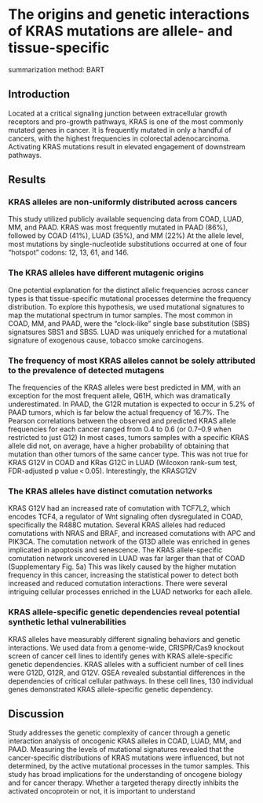 # The origins and genetic interactions of KRAS mutations are allele- and tissue-specific

summarization method: BART

## Introduction

Located at a critical signaling junction between extracellular growth receptors and pro-growth pathways, KRAS is one of the most commonly mutated genes in cancer. It is frequently mutated in only a handful of cancers, with the highest frequencies in colorectal adenocarcinoma. Activating KRAS mutations result in elevated engagement of downstream pathways.

## Results

### KRAS alleles are non-uniformly distributed across cancers

This study utilized publicly available sequencing data from COAD, LUAD, MM, and PAAD. KRAS was most frequently mutated in PAAD (86%), followed by COAD (41%), LUAD (35%), and MM (22%) At the allele level, most mutations by single-nucleotide substitutions occurred at one of four “hotspot” codons: 12, 13, 61, and 146.

### The KRAS alleles have different mutagenic origins

One potential explanation for the distinct allelic frequencies across cancer types is that tissue-specific mutational processes determine the frequency distribution. To explore this hypothesis, we used mutational signatures to map the mutational spectrum in tumor samples. The most common in COAD, MM, and PAAD, were the “clock-like” single base substitution (SBS) signatsures SBS1 and SBS5. LUAD was uniquely enriched for a mutational signature of exogenous cause, tobacco smoke carcinogens.

### The frequency of most KRAS alleles cannot be solely attributed to the prevalence of detected mutagens

The frequencies of the KRAS alleles were best predicted in MM, with an exception for the most frequent allele, Q61H, which was dramatically underestimated. In PAAD, the G12R mutation is expected to occur in 5.2% of PAAD tumors, which is far below the actual frequency of 16.7%. The Pearson correlations between the observed and predicted KRAS allele frequencies for each cancer ranged from 0.4 to 0.6 (or 0.7–0.9 when restricted to just G12) In most cases, tumors samples with a specific KRAS allele did not, on average, have a higher probability of obtaining that mutation than other tumors of the same cancer type. This was not true for KRAS G12V in COAD and KRas G12C in LUAD (Wilcoxon rank-sum test, FDR-adjusted p value < 0.05). Interestingly, the KRASG12V

### The KRAS alleles have distinct comutation networks

KRAS G12V had an increased rate of comutation with TCF7L2, which encodes TCF4, a regulator of Wnt signaling often dysregulated in COAD, specifically the R488C mutation. Several KRAS alleles had reduced comutations with NRAS and BRAF, and increased comutations with APC and PIK3CA. The comutation network of the G13D allele was enriched in genes implicated in apoptosis and senescence. The KRAS allele-specific comutation network uncovered in LUAD was far larger than that of COAD (Supplementary Fig. 5a) This was likely caused by the higher mutation frequency in this cancer, increasing the statistical power to detect both increased and reduced comutation interactions. There were several intriguing cellular processes enriched in the LUAD networks for each allele.

### KRAS allele-specific genetic dependencies reveal potential synthetic lethal vulnerabilities

KRAS alleles have measurably different signaling behaviors and genetic interactions. We used data from a genome-wide, CRISPR/Cas9 knockout screen of cancer cell lines to identify genes with KRAS allele-specific genetic dependencies. KRAS alleles with a sufficient number of cell lines were G12D, G12R, and G12V. GSEA revealed substantial differences in the dependencies of critical cellular pathways. In these cell lines, 130 individual genes demonstrated KRAS allele-specific genetic dependency.

## Discussion

Study addresses the genetic complexity of cancer through a genetic interaction analysis of oncogenic KRAS alleles in COAD, LUAD, MM, and PAAD. Measuring the levels of mutational signatures revealed that the cancer-specific distributions of KRAS mutations were influenced, but not determined, by the active mutational processes in the tumor samples. This study has broad implications for the understanding of oncogene biology and for cancer therapy. Whether a targeted therapy directly inhibits the activated oncoprotein or not, it is important to understand
